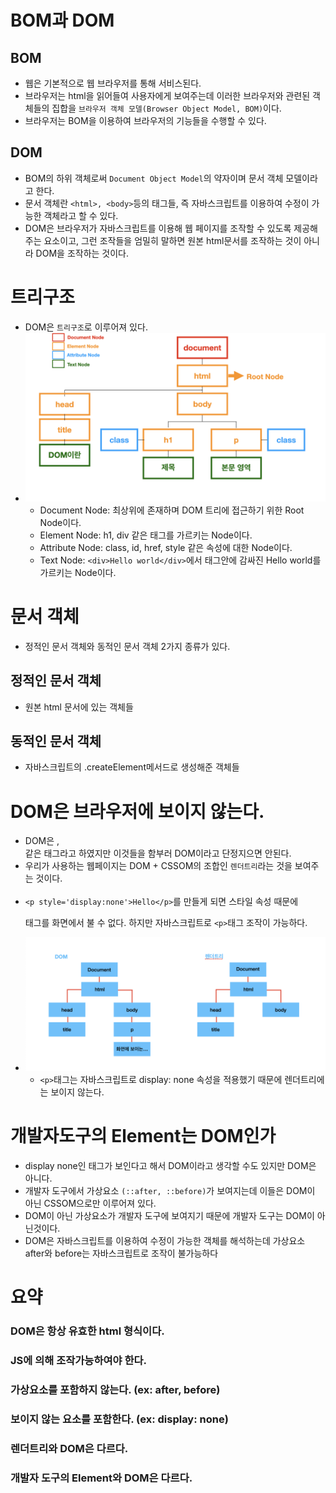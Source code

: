 # BOM과 DOM
## BOM
- 웹은 기본적으로 웹 브라우저를 통해 서비스된다.
- 브라우저는 html을 읽어들여 사용자에게 보여주는데 이러한 브라우저와 관련된 객체들의 집합을 `브라우저 객체 모델(Browser Object Model, BOM)`이다.
- 브라우저는 BOM을 이용하여 브라우저의 기능들을 수행할 수 있다.

## DOM
- BOM의 하위 객체로써 `Document Object Model`의 약자이며 문서 객체 모델이라고 한다.
- 문서 객체란 `<html>, <body>`등의 태그들, 즉 자바스크립트를 이용하여 수정이 가능한 객체라고 할 수 있다.
- DOM은 브라우저가 자바스크립트를 이용해 웹 페이지를 조작할 수 있도록 제공해주는 요소이고, 그런 조작들을 엄밀히 말하면 원본 html문서를 조작하는 것이 아니라 DOM을 조작하는 것이다.

# 트리구조
- DOM은 `트리구조`로 이루어져 있다. 
- ![DOM 트리구조](https://github.com/juuunobae/TIL/blob/main/Javascript/스크린샷%202021-03-10%20오전%2010.42.09.png)
  - Document Node: 최상위에 존재하며 DOM 트리에 접근하기 위한 Root Node이다.
  - Element Node: h1, div 같은 태그를 가르키는 Node이다.
  - Attribute Node: class, id, href, style 같은 속성에 대한 Node이다.
  - Text Node: `<div>Hello world</div>`에서 태그안에 감싸진 Hello world를 가르키는 Node이다.

# 문서 객체
- 정적인 문서 객체와 동적인 문서 객체 2가지 종류가 있다.

## 정적인 문서 객체
- 원본 html 문서에 있는 객체들

## 동적인 문서 객체
- 자바스크립트의 .createElement메서드로 생성해준 객체들

# DOM은 브라우저에 보이지 않는다.
- DOM은 <html>, <div> 같은 태그라고 하였지만 이것들을 함부러 DOM이라고 단정지으면 안된다.
- 우리가 사용하는 웹페이지는 DOM + CSSOM의 조합인 `렌더트리`라는 것을 보여주는 것이다.
  </br></br>
- `<p style='display:none'>Hello</p>`를 만들게 되면 스타일 속성 때문에 <p>태그를 화면에서 불 수 없다. 하지만 자바스크립트로 `<p>`태그 조작이 가능하다.
- ![DOM, 렌더트리](https://github.com/juuunobae/TIL/blob/main/Javascript/스크린샷%202021-03-10%20오전%2011.41.45.png)
  - `<p>`태그는 자바스크립트로 display: none 속성을 적용했기 때문에 렌더트리에는 보이지 않는다.

# 개발자도구의 Element는 DOM인가
- display none인 태그가 보인다고 해서 DOM이라고 생각할 수도 있지만 DOM은 아니다.
- 개발자 도구에서 가상요소 `(::after, ::before)`가 보여지는데 이들은 DOM이 아닌 CSSOM으로만 이루어져 있다.
- DOM이 아닌 가상요소가 개발자 도구에 보여지기 때문에 개발자 도구는 DOM이 아닌것이다.
- DOM은 자바스크립트를 이용하여 수정이 가능한 객체를 해석하는데 가상요소 after와 before는 자바스크립트로 조작이 불가능하다

# 요약
### DOM은 항상 유효한 html 형식이다.
### JS에 의해 조작가능하여야 한다.
### 가상요소를 포함하지 않는다. (ex: after, before)
### 보이지 않는 요소를 포함한다. (ex: display: none)
### 렌더트리와 DOM은 다르다.
### 개발자 도구의 Element와 DOM은 다르다.
